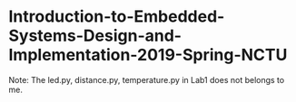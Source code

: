 # Introduction-to-Embedded-Systems-Design-and-Implementation-2019-Spring-NCTU
Note:
The led.py, distance.py, temperature.py in Lab1 does not belongs to me.
